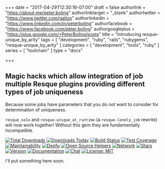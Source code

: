 +++
date = "2017-04-29T12:30:16-07:00"
draft = false
authorlink = "https://about.me/peter.boling"
authorlinktarget = "_blank"
authortwitter = "https://www.twitter.com/galtzo"
authorlinkedin = "https://www.linkedin.com/in/peterboling"
authorfacebook = "https://www.facebook.com/peter.boling"
authorgoogleplus = "https://plus.google.com/+PeterBoling/posts"
title = "Introducing resque-unique_by_arity"
tags = [ "development", "ruby", "rails", "rubygems", "resque-unique_by_arity" ]
categories = [ "development", "tools", "ruby" ]
series = [ "toolchain" ]
type = "docs"

+++

## Magic hacks which allow integration of job multiple Resque plugins providing different types of job uniqueness

Because some jobs have parameters that you do *not* want to consider for determination of uniqueness.

`resque_solo` and `resque-unique_at_runtime` (a `resque-lonely_job` rewrite) will now work together!  Without this gem they are fundamentally incompatible. 

[![Total Downloads](https://img.shields.io/gem/rt/resque-unique_by_arity.svg)](https://github.com/pboling/resque-unique_by_arity)
[![Downloads Today](https://img.shields.io/gem/rd/resque-unique_by_arity.svg)](https://github.com/pboling/resque-unique_by_arity)
[![Build Status](https://travis-ci.org/pboling/resque-unique_by_arity.svg?branch=master)](https://travis-ci.org/pboling/resque-unique_by_arity)
[![Test Coverage](https://api.codeclimate.com/v1/badges/7520df3968eb146c8894/test_coverage)](https://codeclimate.com/github/pboling/resque-unique_by_arity/test_coverage)
[![Maintainability](https://api.codeclimate.com/v1/badges/7520df3968eb146c8894/maintainability)](https://codeclimate.com/github/pboling/resque-unique_by_arity/maintainability)
[![Depfu](https://badges.depfu.com/badges/25c6e1e4c671926e9adea898f2df9a47/count.svg)](https://depfu.com/github/pboling/resque-unique_by_arity?project_id=2729)
[![Open Source Helpers](https://www.codetriage.com/pboling/resque-unique_by_arity/badges/users.svg)](https://www.codetriage.com/pboling/resque-unique_by_arity)
[![Network](https://img.shields.io/github/forks/pboling/resque-unique_by_arity.svg?style=social)](https://github.com/pboling/resque-unique_by_arity/network)
[![Stars](https://img.shields.io/github/stars/pboling/resque-unique_by_arity.svg?style=social)](https://github.com/pboling/resque-unique_by_arity/stargazers)
[![Version](https://img.shields.io/gem/v/resque-unique_by_arity.svg)](https://rubygems.org/gems/resque-unique_by_arity)
[![Documentation](http://inch-ci.org/github/pboling/resque-unique_by_arity.svg)](http://inch-ci.org/github/pboling/resque-unique_by_arity)
[![Chat](https://img.shields.io/gitter/room/pboling/resque-unique_by_arity.svg)](https://gitter.im/pboling/resque-unique_by_arity)
[![License: MIT](https://img.shields.io/badge/License-MIT-green.svg)](https://opensource.org/licenses/MIT)

I'll put something here soon.
